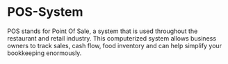 # POS-System
POS stands for Point Of Sale, a system that is used throughout the restaurant and retail industry. This computerized system allows business owners to track sales, cash flow, food inventory and can help simplify your bookkeeping enormously.
